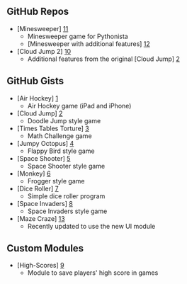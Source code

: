 GitHub Repos
------------
* [Minesweeper] [11]
	* Minesweeper game for Pythonista
	* [Minesweeper with additional features] [12]
* [Cloud Jump 2] [10]
	* Additional features from the original [Cloud Jump] [2]

GitHub Gists
------------
* [Air Hockey] [1]
	* Air Hockey game (iPad and iPhone)
* [Cloud Jump] [2]
	* Doodle Jump style game
* [Times Tables Torture] [3]
	* Math Challenge game
* [Jumpy Octopus] [4]
	* Flappy Bird style game
* [Space Shooter] [5]
	* Space Shooter style game
* [Monkey] [6]
	* Frogger style game
* [Dice Roller] [7]
	* Simple dice roller program
* [Space Invaders] [8]
	* Space Invaders style game
* [Maze Craze] [13]
	* Recently updated to use the new UI module

Custom Modules
------------
* [High-Scores] [9]
	* Module to save players' high score in games

[1]: https://gist.github.com/gillibrand/3271073
[2]: https://gist.github.com/BashedCrab/9098744
[3]: https://gist.github.com/BashedCrab/9062268
[4]: https://gist.github.com/BashedCrab/8949577
[5]: https://gist.github.com/omz/4050951
[6]: https://gist.github.com/GuyCarver/4116156
[7]: https://gist.github.com/mmurdoch/6263978
[8]: https://gist.github.com/davebang/6113246
[9]: https://github.com/tjferry14/High-Scores
[10]: https://github.com/tjferry14/Cloud-Jump-2
[11]: https://github.com/mevdschee/pythonista-minesweeper
[12]: https://github.com/git-bee/pythonista-minesweeper
[13]: https://gist.github.com/GuyCarver/4000630